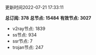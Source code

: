 更新时间2022-07-21 17:33:11

**总订阅: 378**
**总节点: 15484**
**有效节点: 3027**
- v2ray节点: 1839
- ss节点: 934
- ssr节点: 7
- trojan节点: 247
